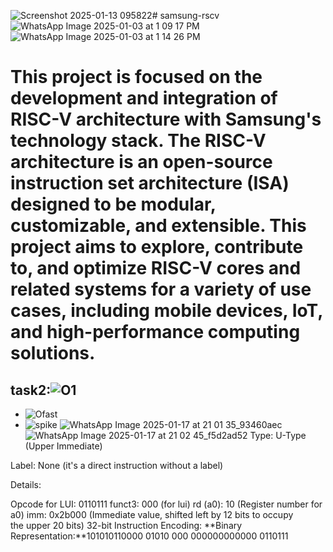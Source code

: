 ![Screenshot 2025-01-13 095822](https://github.com/user-attachments/assets/8a17b4d6-d073-4cc9-96b9-de92e7f0e18e)# samsung-rscv![WhatsApp Image 2025-01-03 at 1 09 17 PM](https://github.com/user-attachments/assets/87feb793-6d4f-4bb1-a1dc-e5d0eda69ca1)
![WhatsApp Image 2025-01-03 at 1 14 26 PM](https://github.com/user-attachments/assets/6221d487-2885-4584-ba84-771e013f2a71)
# This project is focused on the development and integration of RISC-V architecture with Samsung's technology stack. The RISC-V architecture is an open-source instruction set architecture (ISA) designed to be modular, customizable, and extensible. This project aims to explore, contribute to, and optimize RISC-V cores and related systems for a variety of use cases, including mobile devices, IoT, and high-performance computing solutions.
## task2:![O1](https://github.com/user-attachments/assets/c60b6145-66f7-4788-b5e0-86cd6c5b1e62)
- ![Ofast](https://github.com/user-attachments/assets/6519e3e7-2d47-4037-a938-93ecd35a8e1b)
- ![spike](https://github.com/user-attachments/assets/ab265834-aac4-4254-be41-8b9aeee6baaa)
  ![WhatsApp Image 2025-01-17 at 21 01 35_93460aec](https://github.com/user-attachments/assets/9bc968e0-2cfd-44f4-ace2-e06742f35312)
![WhatsApp Image 2025-01-17 at 21 02 45_f5d2ad52](https://github.com/user-attachments/assets/481bc67b-26bc-4d50-b184-77d20cf9383d)
Type: U-Type (Upper Immediate)

Label: None (it's a direct instruction without a label)

Details:

Opcode for LUI: 0110111
funct3: 000 (for lui)
rd (a0): 10 (Register number for a0)
imm: 0x2b000 (Immediate value, shifted left by 12 bits to occupy the upper 20 bits)
32-bit Instruction Encoding:
**Binary Representation:**101010110000 01010 000 000000000000 0110111


